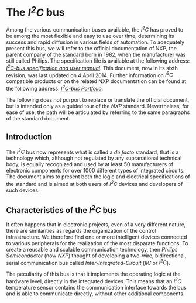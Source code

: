 # The *I<sup>2</sup>C* bus
Among the various communication buses available, the *I<sup>2</sup>C* has proved to be among the most flexible and easy to use over time, determining its success and rapid diffusion in various fields of automation. To adequately present this bus, we will refer to the official documentation of NXP, the parent company of the standard born in 1982, when the manufacturer was still called Philips. The specification file is available at the following address: [*I<sup>2</sup>C-bus specification and user manual*](https://github.com/nicola-masarone/lpc1769-projects/blob/master/lpc1769_I2C/UM10204.pdf). This document, now in its sixth revision, was last updated on 4 April 2014. Further information on *I<sup>2</sup>C* compatible products or on the related NXP documentation can be found at the following address: [*I<sup>2</sup>C-bus Portfolio*](http://www.nxp.com/products/interface-and-connectivity/interface-and-system-management/i2c-bus-portfolio:MC_41735).

The following does not purport to replace or translate the official document, but is intended only as a guided tour of the *NXP* standard. Nevertheless, for ease of use, the path will be articulated by referring to the same paragraphs of the standard document.
## Introduction
The *I<sup>2</sup>C* bus now represents what is called a *de facto* standard, that is a technology which, although not regulated by any supranational technical body, is equally recognized and used by at least 50 manufacturers of electronic components for over 1000 different types of integrated circuits. The document aims to present both the logic and electrical specifications of the standard and is aimed at both users of *I<sup>2</sup>C* devices and developers of such devices.
## Characteristics of the *I<sup>2</sup>C* bus
It often happens that in electronic projects, even of a very different nature, there are similarities as regards the organization of the control infrastructure. We therefore find one or more intelligent devices connected to various peripherals for the realization of the most disparate functions. To create a reusable and scalable communication technology, then *Philips Semiconductor* (now *NXP*) thought of developing a two-wire, bidirectional, serial communication bus called *Inter-Integrated-Circuit* (*IIC* or *I<sup>2</sup>C*).

The peculiarity of this bus is that it implements the operating logic at the hardware level, directly in the integrated devices. This means that an *I<sup>2</sup>C* temperature sensor contains the communication interface towards the bus and is able to communicate directly, without other additional components.
